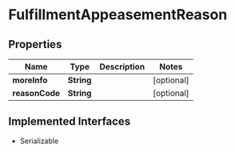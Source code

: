 

# FulfillmentAppeasementReason


## Properties

| Name | Type | Description | Notes |
|------------ | ------------- | ------------- | -------------|
|**moreInfo** | **String** |  |  [optional] |
|**reasonCode** | **String** |  |  [optional] |


## Implemented Interfaces

* Serializable


